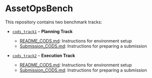 # AssetOpsBench

This repository contains two benchmark tracks:  

- [`cods_track1`](./cods_track1) – **Planning Track**  
  - [README_CODS.md](./cods_track1/README_CODS.md): Instructions for environment setup  
  - [Submission_CODS.md](./cods_track1/Submission_CODS.md): Instructions for preparing a submission  

- [`cods_track2`](./cods_track2) – **Execution Track**  
  - [README_CODS.md](./cods_track2/README_CODS.md): Instructions for environment setup  
  - [Submission_CODS.md](./cods_track2/Submission_CODS.md): Instructions for preparing a submission  
